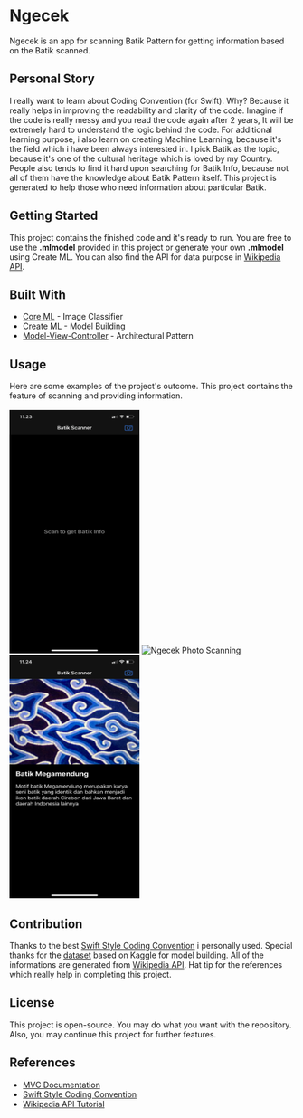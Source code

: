 # Ngecek

Ngecek is an app for scanning Batik Pattern for getting information based on the Batik scanned.

## Personal Story

I really want to learn about Coding Convention (for Swift). Why? Because it really helps in improving the readability and clarity of the code. Imagine if the code is really messy and you read the code again after 2 years, It will be extremely hard to understand the logic behind the code. For additional learning purpose, i also learn on creating Machine Learning, because it's the field which i have been always interested in. I pick Batik as the topic, because it's one of the cultural heritage which is loved by my Country. People also tends to find it hard upon searching for Batik Info, because not all of them have the knowledge about Batik Pattern itself. This project is generated to help those who need information about particular Batik.

## Getting Started

This project contains the finished code and it's ready to run. You are free to use the **.mlmodel** provided in this project or generate your own **.mlmodel** using Create ML. You can also find the API for data purpose in [Wikipedia API](https://www.mediawiki.org/wiki/API:Main_page).

## Built With

* [Core ML](https://developer.apple.com/documentation/coreml) - Image Classifier
* [Create ML](https://developer.apple.com/machine-learning/create-ml/) - Model Building
* [Model-View-Controller](https://developer.apple.com/library/archive/documentation/General/Conceptual/DevPedia-CocoaCore/MVC.html) - Architectural Pattern

## Usage

Here are some examples of the project's outcome. This project contains the feature of scanning and providing information.
<br /><br />
<img src="Documentation/Page 1.PNG" alt="Ngecek Empty Image" width="230" height="430">
<img src="Documentation/Page 2.PNG" alt="Ngecek Photo Scanning" width="230" height="430">
<img src="Documentation/Page 3.PNG" alt="Ngecek Info Showing" width="230" height="430">

## Contribution

Thanks to the best [Swift Style Coding Convention](https://github.com/raywenderlich/swift-style-guide) i personally used.
Special thanks for the [dataset](https://www.kaggle.com/dionisiusdh/indonesian-batik-motifs) based on Kaggle for model building.
All of the informations are generated from [Wikipedia API](https://www.mediawiki.org/wiki/API:Main_page).
Hat tip for the references which really help in completing this project.

## License

This project is open-source. You may do what you want with the repository. Also, you may continue this project for further features.

## References
* [MVC Documentation](https://developer.apple.com/library/archive/documentation/General/Conceptual/DevPedia-CocoaCore/MVC.html)
* [Swift Style Coding Convention](https://github.com/raywenderlich/swift-style-guide)
* [Wikipedia API Tutorial](https://www.hackingwithswift.com/books/ios-swiftui/downloading-data-from-wikipedia)
